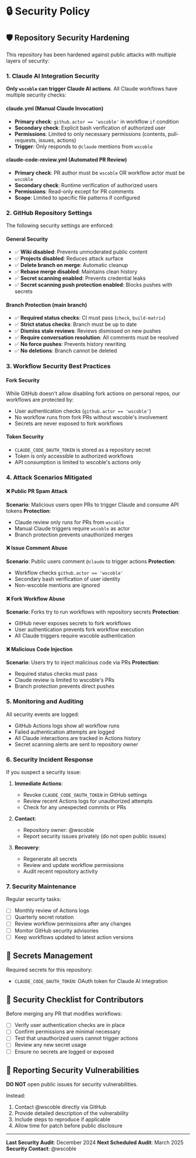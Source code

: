 # 🔒 Security Policy

## 🛡️ Repository Security Hardening

This repository has been hardened against public attacks with multiple layers of security:

### 1. Claude AI Integration Security

**Only `wscoble` can trigger Claude AI actions**. All Claude workflows have multiple security checks:

#### claude.yml (Manual Claude Invocation)
- **Primary check**: `github.actor == 'wscoble'` in workflow `if` condition
- **Secondary check**: Explicit bash verification of authorized user
- **Permissions**: Limited to only necessary permissions (contents, pull-requests, issues, actions)
- **Trigger**: Only responds to `@claude` mentions from `wscoble`

#### claude-code-review.yml (Automated PR Review)
- **Primary check**: PR author must be `wscoble` OR workflow actor must be `wscoble`
- **Secondary check**: Runtime verification of authorized users
- **Permissions**: Read-only except for PR comments
- **Scope**: Limited to specific file patterns if configured

### 2. GitHub Repository Settings

The following security settings are enforced:

#### General Security
- ✅ **Wiki disabled**: Prevents unmoderated public content
- ✅ **Projects disabled**: Reduces attack surface
- ✅ **Delete branch on merge**: Automatic cleanup
- ✅ **Rebase merge disabled**: Maintains clean history
- ✅ **Secret scanning enabled**: Prevents credential leaks
- ✅ **Secret scanning push protection enabled**: Blocks pushes with secrets

#### Branch Protection (main branch)
- ✅ **Required status checks**: CI must pass (`check`, `build-matrix`)
- ✅ **Strict status checks**: Branch must be up to date
- ✅ **Dismiss stale reviews**: Reviews dismissed on new pushes
- ✅ **Require conversation resolution**: All comments must be resolved
- ✅ **No force pushes**: Prevents history rewriting
- ✅ **No deletions**: Branch cannot be deleted

### 3. Workflow Security Best Practices

#### Fork Security
While GitHub doesn't allow disabling fork actions on personal repos, our workflows are protected by:
- User authentication checks (`github.actor == 'wscoble'`)
- No workflow runs from fork PRs without wscoble's involvement
- Secrets are never exposed to fork workflows

#### Token Security
- `CLAUDE_CODE_OAUTH_TOKEN` is stored as a repository secret
- Token is only accessible to authorized workflows
- API consumption is limited to wscoble's actions only

### 4. Attack Scenarios Mitigated

#### ❌ Public PR Spam Attack
**Scenario**: Malicious users open PRs to trigger Claude and consume API tokens
**Protection**:
- Claude review only runs for PRs from `wscoble`
- Manual Claude triggers require `wscoble` as actor
- Branch protection prevents unauthorized merges

#### ❌ Issue Comment Abuse
**Scenario**: Public users comment `@claude` to trigger actions
**Protection**:
- Workflow checks `github.actor == 'wscoble'`
- Secondary bash verification of user identity
- Non-wscoble mentions are ignored

#### ❌ Fork Workflow Abuse
**Scenario**: Forks try to run workflows with repository secrets
**Protection**:
- GitHub never exposes secrets to fork workflows
- User authentication prevents fork workflow execution
- All Claude triggers require wscoble authentication

#### ❌ Malicious Code Injection
**Scenario**: Users try to inject malicious code via PRs
**Protection**:
- Required status checks must pass
- Claude review is limited to wscoble's PRs
- Branch protection prevents direct pushes

### 5. Monitoring and Auditing

All security events are logged:
- GitHub Actions logs show all workflow runs
- Failed authentication attempts are logged
- All Claude interactions are tracked in Actions history
- Secret scanning alerts are sent to repository owner

### 6. Security Incident Response

If you suspect a security issue:

1. **Immediate Actions**:
   - Revoke `CLAUDE_CODE_OAUTH_TOKEN` in GitHub settings
   - Review recent Actions logs for unauthorized attempts
   - Check for any unexpected commits or PRs

2. **Contact**:
   - Repository owner: @wscoble
   - Report security issues privately (do not open public issues)

3. **Recovery**:
   - Regenerate all secrets
   - Review and update workflow permissions
   - Audit recent repository activity

### 7. Security Maintenance

Regular security tasks:
- [ ] Monthly review of Actions logs
- [ ] Quarterly secret rotation
- [ ] Review workflow permissions after any changes
- [ ] Monitor GitHub security advisories
- [ ] Keep workflows updated to latest action versions

## 🔐 Secrets Management

Required secrets for this repository:
- `CLAUDE_CODE_OAUTH_TOKEN`: OAuth token for Claude AI integration

## 📝 Security Checklist for Contributors

Before merging any PR that modifies workflows:
- [ ] Verify user authentication checks are in place
- [ ] Confirm permissions are minimal necessary
- [ ] Test that unauthorized users cannot trigger actions
- [ ] Review any new secret usage
- [ ] Ensure no secrets are logged or exposed

## 🚨 Reporting Security Vulnerabilities

**DO NOT** open public issues for security vulnerabilities.

Instead:
1. Contact @wscoble directly via GitHub
2. Provide detailed description of the vulnerability
3. Include steps to reproduce if applicable
4. Allow time for patch before public disclosure

---

**Last Security Audit**: December 2024
**Next Scheduled Audit**: March 2025
**Security Contact**: @wscoble